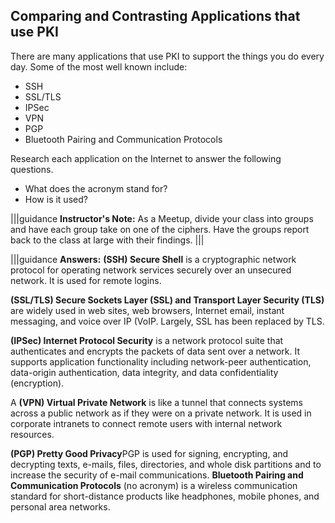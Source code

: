 
## Comparing and Contrasting Applications that use  PKI

There are many applications that use PKI  to support the things you do every day.  Some of the most well known include: 

- SSH
- SSL/TLS
- IPSec
- VPN
- PGP
- Bluetooth Pairing and Communication Protocols

Research each application on the Internet to answer the following questions.
- What does the acronym stand for?
- How is it used?

|||guidance
**Instructor's Note:** As a Meetup, divide your class into groups and have each group take on one of the ciphers. Have the groups report back to the class at large with their findings.
|||


|||guidance
**Answers:** 
**(SSH) Secure Shell** is a cryptographic network protocol for operating network services securely over an unsecured network. It is used for remote logins.

**(SSL/TLS) Secure Sockets Layer (SSL) and Transport Layer Security (TLS)** are widely used in web sites,  web browsers, Internet email, instant messaging, and voice over IP (VoIP.  Largely, SSL has been replaced by TLS.

**(IPSec) Internet Protocol Security**  is a network protocol suite that authenticates and encrypts the packets of data sent over a network.  It supports application functionality including network-peer authentication, data-origin authentication, data integrity, and data confidentiality (encryption).

A **(VPN) Virtual Private Network**  is like a tunnel that connects systems across a public network as if they were on a private network. It is used in corporate intranets to connect remote users with internal network resources.

**(PGP) Pretty Good Privacy**PGP is used for signing, encrypting, and decrypting texts, e-mails, files, directories, and whole disk partitions and to increase the security of e-mail communications.
**Bluetooth Pairing and Communication Protocols** (no acronym) is a wireless communication standard for short-distance products like headphones, mobile phones, and personal area networks. 


